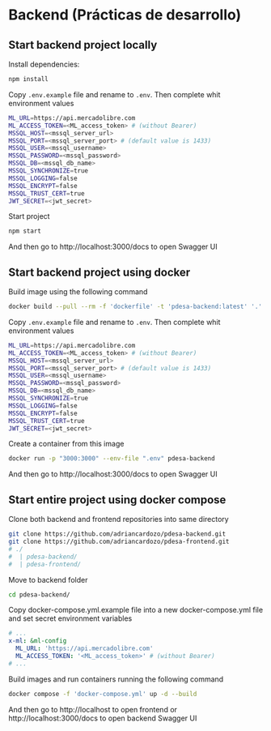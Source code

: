 # Backend (Prácticas de desarrollo)

## Start backend project locally

Install dependencies:

```bash
npm install
```

Copy `.env.example` file and rename to `.env`.
Then complete whit environment values

```bash
ML_URL=https://api.mercadolibre.com
ML_ACCESS_TOKEN=<ML_access_token> # (without Bearer)
MSSQL_HOST=<mssql_server_url>
MSSQL_PORT=<mssql_server_port> # (default value is 1433)
MSSQL_USER=<mssql_username>
MSSQL_PASSWORD=<mssql_password>
MSSQL_DB=<mssql_db_name>
MSSQL_SYNCHRONIZE=true
MSSQL_LOGGING=false
MSSQL_ENCRYPT=false
MSSQL_TRUST_CERT=true
JWT_SECRET=<jwt_secret>
```

Start project

```bash
npm start
```

And then go to http://localhost:3000/docs to open Swagger UI

## Start backend project using docker

Build image using the following command

```bash
docker build --pull --rm -f 'dockerfile' -t 'pdesa-backend:latest' '.'
```

Copy `.env.example` file and rename to `.env`.
Then complete whit environment values

```bash
ML_URL=https://api.mercadolibre.com
ML_ACCESS_TOKEN=<ML_access_token> # (without Bearer)
MSSQL_HOST=<mssql_server_url>
MSSQL_PORT=<mssql_server_port> # (default value is 1433)
MSSQL_USER=<mssql_username>
MSSQL_PASSWORD=<mssql_password>
MSSQL_DB=<mssql_db_name>
MSSQL_SYNCHRONIZE=true
MSSQL_LOGGING=false
MSSQL_ENCRYPT=false
MSSQL_TRUST_CERT=true
JWT_SECRET=<jwt_secret>
```

Create a container from this image

```bash
docker run -p "3000:3000" --env-file ".env" pdesa-backend
```

And then go to http://localhost:3000/docs to open Swagger UI

## Start entire project using docker compose

Clone both backend and frontend repositories into same directory

```bash
git clone https://github.com/adriancardozo/pdesa-backend.git
git clone https://github.com/adriancardozo/pdesa-frontend.git
# ./
#  | pdesa-backend/
#  | pdesa-frontend/
```

Move to backend folder

```bash
cd pdesa-backend/
```

Copy docker-compose.yml.example file into a new docker-compose.yml file and set secret environment variables

```yml
# ...
x-ml: &ml-config
  ML_URL: 'https://api.mercadolibre.com'
  ML_ACCESS_TOKEN: '<ML_access_token>' # (without Bearer)
# ...
```

Build images and run containers running the following command

```bash
docker compose -f 'docker-compose.yml' up -d --build
```

And then go to http://localhost to open frontend or http://localhost:3000/docs to open backend Swagger UI
